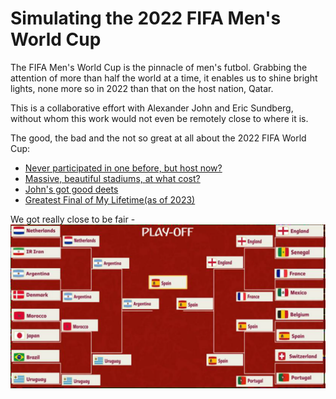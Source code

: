 # Simulating the 2022 FIFA Men's World Cup

The FIFA Men's World Cup is the pinnacle of men's futbol. Grabbing the attention of more than half the world at a time, it enables us to shine bright lights, none more so in 2022 than that on the host nation, Qatar.

This is a collaborative effort with Alexander John and Eric Sundberg, without whom this work would not even be remotely close to where it is.

The good, the bad and the not so great at all about the 2022 FIFA World Cup:
* [Never participated in one before, but host now?](https://www.youtube.com/watch?v=gHjbay54F4U)
* [Massive, beautiful stadiums, at what cost?](https://www.youtube.com/watch?v=C-0CebFpF_s)
* [John's got good deets](https://www.youtube.com/watch?v=UMqLDhl8PXw)
* [Greatest Final of My Lifetime(as of 2023)](https://youtu.be/zhEWqfP6V_w)

We got really close to be fair - ![Knockout Stage Bracket](bracket.png)
